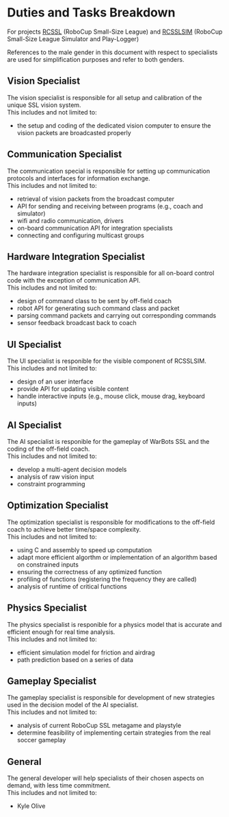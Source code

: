 Duties and Tasks Breakdown
==========================

For projects [RCSSL](https://github.com/uWaterloo-IEEE-StudentBranch/WarBots-CodeRepo/blob/master/RCSSL/)
    (RoboCup Small-Size League) and [RCSSLSIM](https://github.com/uWaterloo-IEEE-StudentBranch/WarBots-CodeRepo/blob/master/RCSSLSIM/)
    (RoboCup Small-Size League Simulator and Play-Logger)

References to the male gender in this document with respect to specialists are used for simplification purposes and refer to both genders.

Vision Specialist
-----------------
The vision specialist is responsible for all setup and calibration of the unique SSL vision system.  
This includes and not limited to:
+ the setup and coding of the dedicated vision computer to ensure the vision packets are broadcasted properly

Communication Specialist
------------------------
The communication special is responsible for setting up communication protocols and interfaces for information exchange.  
This includes and not limited to:
+ retrieval of vision packets from the broadcast computer
+ API for sending and receiving between programs (e.g., coach and simulator)
+ wifi and radio communication, drivers
+ on-board communication API for integration specialists
+ connecting and configuring multicast groups

Hardware Integration Specialist
-------------------------------
The hardware integration specialist is responsible for all on-board control code with the exception of communication API.  
This includes and not limited to:
+ design of command class to be sent by off-field coach
+ robot API for generating such command class and packet
+ parsing command packets and carrying out corresponding commands
+ sensor feedback broadcast back to coach

UI Specialist
-------------
The UI specialist is responible for the visible component of RCSSLSIM.  
This includes and not limited to:
+ design of an user interface
+ provide API for updating visible content
+ handle interactive inputs (e.g., mouse click, mouse drag, keyboard inputs)


AI Specialist
-------------
The AI specialist is responible for the gameplay of WarBots SSL and the coding of the off-field coach.  
This includes and not limited to:
+ develop a multi-agent decision models
+ analysis of raw vision input
+ constraint programming 

Optimization Specialist
-----------------------
The optimization specialist is responsible for modifications to the off-field coach to achieve better time/space complexity.  
This includes and not limited to:
+ using C and assembly to speed up computation
+ adapt more efficient algorthm or implementation of an algorithm based on constrained inputs
+ ensuring the correctness of any optimized function
+ profiling of functions (registering the frequency they are called)
+ analysis of runtime of critical functions

Physics Specialist
------------------
The physics specialist is responible for a physics model that is accurate and efficient enough for real time analysis.  
This includes and not limited to:
+ efficient simulation model for friction and airdrag
+ path prediction based on a series of data

Gameplay Specialist
-------------------
The gameplay specialist is responsible for development of new strategies used in the decision model of the AI specialist.  
This includes and not limited to:
+ analysis of current RoboCup SSL metagame and playstyle
+ determine feasibility of implementing certain strategies from the real soccer gameplay

General
-------
The general developer will help specialists of their chosen aspects on demand, with less time commitment.  
This includes and not limited to:
+ Kyle Olive
